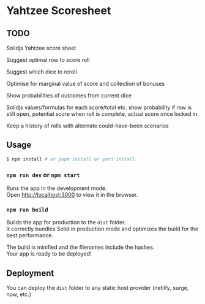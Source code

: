 # Yahtzee Scoresheet

## TODO

Solidjs Yahtzee score sheet

Suggest optimal row to score roll

Suggest which dice to reroll

Optimise for marginal value of score and collection of bonuses

Show probabilities of outcomes from current dice

Solidjs values/formulas for each score/total etc. show probability if row is still open, potential score when roll is complete, actual score once locked in.

Keep a history of rolls with alternate could-have-been scenarios


## Usage


```bash
$ npm install # or pnpm install or yarn install
```

### `npm run dev` or `npm start`

Runs the app in the development mode.<br>
Open [http://localhost:3000](http://localhost:3000) to view it in the browser.

### `npm run build`

Builds the app for production to the `dist` folder.<br>
It correctly bundles Solid in production mode and optimizes the build for the best performance.

The build is minified and the filenames include the hashes.<br>
Your app is ready to be deployed!

## Deployment

You can deploy the `dist` folder to any static host provider (netlify, surge, now, etc.)
